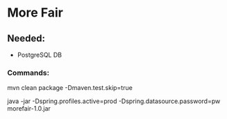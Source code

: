 # More Fair

## Needed:

- PostgreSQL DB

### Commands:

mvn clean package -Dmaven.test.skip=true

java -jar -Dspring.profiles.active=prod -Dspring.datasource.password=pw morefair-1.0.jar
